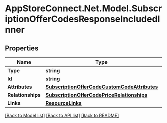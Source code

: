 # AppStoreConnect.Net.Model.SubscriptionOfferCodesResponseIncludedInner

## Properties

Name | Type | Description | Notes
------------ | ------------- | ------------- | -------------
**Type** | **string** |  | 
**Id** | **string** |  | 
**Attributes** | [**SubscriptionOfferCodeCustomCodeAttributes**](SubscriptionOfferCodeCustomCodeAttributes.md) |  | [optional] 
**Relationships** | [**SubscriptionOfferCodePriceRelationships**](SubscriptionOfferCodePriceRelationships.md) |  | [optional] 
**Links** | [**ResourceLinks**](ResourceLinks.md) |  | 

[[Back to Model list]](../README.md#documentation-for-models) [[Back to API list]](../README.md#documentation-for-api-endpoints) [[Back to README]](../README.md)

